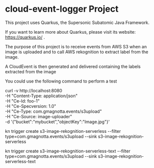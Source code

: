 # cloud-event-logger Project

This project uses Quarkus, the Supersonic Subatomic Java Framework.

If you want to learn more about Quarkus, please visit its website: https://quarkus.io/ .

The purpose of this project is to receive events from AWS S3 when an image is uploaded
and to call AWS rekognition to extract label from the image.

A CloudEvent is then generated and delivered containing the labels extracted from the image

You could use the following command to perform a test

curl -v http://localhost:8080 \
  -H "Content-Type: application/json" \
  -H "Ce-Id: foo-1" \
  -H "Ce-Specversion: 1.0" \
  -H "Ce-Type: com.gmagnotta.events/s3upload" \
  -H "Ce-Source: image-uploader" \
  -d '{"bucket":"mybucket","objectKey":"Image.jpg"}'

kn trigger create s3-image-rekognition-serverless --filter type=com.gmagnotta.events/s3upload --sink s3-image-rekognition-serverless

kn trigger create s3-image-rekognition-serverless-text --filter type=com.gmagnotta.events/s3upload --sink s3-image-rekognition-serverless-text